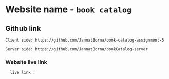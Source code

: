 # Website name  - `book catalog`

## Github  link

    Client side: https://github.com/JannatBorna/book-catalog-assignment-5

    Server side: https://github.com/JannatBorna/bookCatalog-server

### Website live link

      live link : 
